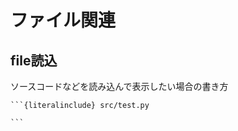 # ファイル関連

## file読込
ソースコードなどを読み込んで表示したい場合の書き方

````
```{literalinclude} src/test.py

```

````



```{literalinclude} src/test.py

```

